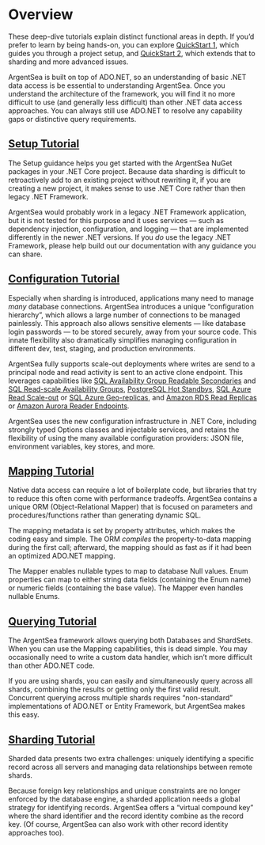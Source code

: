 ﻿# Overview

These deep-dive tutorials explain distinct functional areas in depth. If you’d prefer to learn by being hands-on, you can explore [QuickStart 1](quickstart1.md), which guides you through a project setup, and [QuickStart 2](quickstart2.md), which extends that to sharding and more advanced issues.

ArgentSea is built on top of ADO.NET, so an understanding of basic .NET data access is be essential to understanding ArgentSea. Once you understand the architecture of the framework, you will find it no more difficult to use (and generally less difficult) than other .NET data access approaches. You can always still use ADO.NET to resolve any capability gaps or distinctive query requirements.

## [Setup Tutorial](setup.md)

The Setup guidance helps you get started with the ArgentSea NuGet packages in your .NET Core project. Because data sharding is difficult to retroactively add to an existing project without rewriting it, if you are creating a new project, it makes sense to use .NET Core rather than then legacy .NET Framework.

ArgentSea would probably work in a legacy .NET Framework application, but it is not tested for this purpose and it uses services — such as dependency injection, configuration, and logging — that are implemented differently in the newer .NET versions. If you *do* use the legacy .NET Framework, please help build out our documentation with any guidance you can share.

## [Configuration Tutorial](configuration.md)

Especially when sharding is introduced, applications many need to manage *many* database connections. ArgentSea introduces a unique “configuration hierarchy”, which allows a large number of connections to be managed painlessly. This approach also allows sensitive elements — like database login passwords — to be stored securely, away from your source code. This innate flexibility also dramatically simplifies managing configuration in different dev, test, staging, and production environments. 

ArgentSea fully supports scale-out deployments where writes are send to a principal node and read activity is sent to an active clone endpoint. This leverages capabilities like [SQL Availability Group Readable Secondaries](https://docs.microsoft.com/en-us/sql/database-engine/availability-groups/windows/overview-of-always-on-availability-groups-sql-server?view=sql-server-2017#ActiveSecondaries) and [SQL Read-scale Availability Groups](https://docs.microsoft.com/en-us/sql/database-engine/availability-groups/windows/read-scale-availability-groups?view=sql-server-2017), [PostgreSQL Hot Standbys](https://www.postgresql.org/docs/11/hot-standby.html), [SQL Azure Read Scale-out](https://docs.microsoft.com/en-us/azure/sql-database/sql-database-read-scale-out) or [SQL Azure Geo-replicas](https://docs.microsoft.com/en-us/azure/sql-database/sql-database-geo-replication-overview), and [Amazon RDS Read Replicas](https://aws.amazon.com/rds/details/read-replicas/) or [Amazon Aurora Reader Endpoints](https://aws.amazon.com/about-aws/whats-new/2016/09/reader-end-point-for-amazon-aurora/).

ArgentSea uses the new configuration infrastructure in .NET Core, including strongly typed Options classes and injectable services, and retains the flexibility of using the many available configuration providers: JSON file, environment variables, key stores, and more.

## [Mapping Tutorial](mapping.md)

Native data access can require a lot of boilerplate code, but libraries that try to reduce this often come with performance tradeoffs. ArgentSea contains a unique ORM (Object-Relational Mapper) that is focused on parameters and procedures/functions rather than generating dynamic SQL.

The mapping metadata is set by property attributes, which makes the coding easy and simple. The ORM *compiles* the property-to-data mapping during the first call; afterward, the mapping should as fast as if it had been an optimized ADO.NET mapping.

The Mapper enables nullable types to map to database Null values. Enum properties can map to either string data fields (containing the Enum name) or numeric fields (containing the base value). The Mapper even handles nullable Enums.

## [Querying Tutorial](querying.md)

The ArgentSea framework allows querying both Databases and ShardSets. When you can use the Mapping capabilities, this is dead simple. You may occasionally need to write a custom data handler, which isn’t more difficult than other ADO.NET code.

If you are using shards, you can easily and simultaneously query across all shards, combining the results or getting only the first valid result. Concurrent querying across multiple shards requires “non-standard” implementations of ADO.NET or Entity Framework, but ArgentSea makes this easy.

## [Sharding Tutorial](sharding.md)

Sharded data presents two extra challenges: uniquely identifying a specific record across all servers and managing data relationships between remote shards.

Because foreign key relationships and unique constraints are no longer enforced by the database engine, a sharded application needs a global strategy for identifying records. ArgentSea offers a “virtual compound key” where the shard identifier and the record identity combine as the record key. (Of course, ArgentSea can also work with other record identity approaches too).